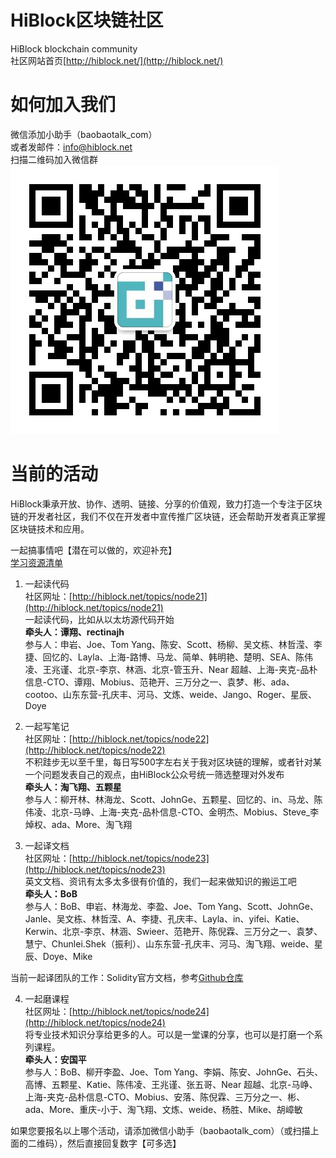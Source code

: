 # HiBlock区块链社区

HiBlock blockchain community  
社区网站首页[http://hiblock.net/](http://hiblock.net/)

# 如何加入我们

微信添加小助手（baobaotalk_com）  
或者发邮件：info@hiblock.net  
扫描二维码加入微信群  
![](https://github.com/HiBlock/hiblock/blob/master/images/HiBlock_wechat_qrcode.jpeg)

# 当前的活动

HiBlock秉承开放、协作、透明、链接、分享的价值观，致力打造一个专注于区块链的开发者社区，我们不仅在开发者中宣传推广区块链，还会帮助开发者真正掌握区块链技术和应用。  

一起搞事情吧【潜在可以做的，欢迎补充】  
[学习资源清单](./learning-materials.md)  

1. 一起读代码  
社区网址：[http://hiblock.net/topics/node21](http://hiblock.net/topics/node21)  
一起读代码，比如从以太坊源代码开始  
**牵头人：谭翔、rectinajh**  
参与人：申岩、Joe、Tom Yang、陈安、Scott、杨柳、吴文栋、林哲滢、李捷、回忆的、Layla、上海-路博、马龙、简单、韩明艳、楚明、SEA、陈伟凌、王兆谨、北京-李京、林涵、北京-管玉升、Near 超越、上海-夹克-品朴信息-CTO、谭翔、Mobius、范艳开、三万分之一、袁梦、彬、ada、cootoo、山东东营-孔庆丰、河马、文炼、weide、Jango、Roger、星辰、Doye  

2. 一起写笔记  
社区网址：[http://hiblock.net/topics/node22](http://hiblock.net/topics/node22)  
不积跬步无以至千里，每日写500字左右关于我对区块链的理解，或者针对某一个问题发表自己的观点，由HiBlock公众号统一筛选整理对外发布  
**牵头人：淘飞翔、五颗星**  
参与人：柳开林、林海龙、Scott、JohnGe、五颗星、回忆的、in、马龙、陈伟凌、北京-马峥、上海-夹克-品朴信息-CTO、金明杰、Mobius、Steve_李焯权、ada、More、淘飞翔  

3. 一起译文档  
社区网址：[http://hiblock.net/topics/node23](http://hiblock.net/topics/node23)  
英文文档、资讯有太多太多很有价值的，我们一起来做知识的搬运工吧  
**牵头人：BoB**  
参与人：BoB、申岩、林海龙、李盈、Joe、Tom Yang、Scott、JohnGe、Janle、吴文栋、林哲滢、A、李捷、孔庆丰、Layla、in、yifei、Katie、Kerwin、北京-李京、林涵、Swieer、范艳开、陈倪霖、三万分之一、袁梦、慧宁、Chunlei.Shek（振利）、山东东营-孔庆丰、河马、淘飞翔、weide、星辰、Doye、Mike  

当前一起译团队的工作：Solidity官方文档，参考[Github仓库](https://github.com/etherchina/solidity-doc-cn)  

4. 一起磨课程  
社区网址：[http://hiblock.net/topics/node24](http://hiblock.net/topics/node24)  
将专业技术知识分享给更多的人。可以是一堂课的分享，也可以是打磨一个系列课程。  
**牵头人：安国平**  
参与人：BoB、柳开李盈、Joe、Tom Yang、李娟、陈安、JohnGe、石头、高博、五颗星、Katie、陈伟凌、王兆谨、张五哥、Near 超越、北京-马峥、上海-夹克-品朴信息-CTO、Mobius、安落、陈倪霖、三万分之一、彬、ada、More、重庆-小于、淘飞翔、文炼、weide、杨胜、Mike、胡嶂敏

如果您要报名以上哪个活动，请添加微信小助手（baobaotalk_com）（或扫描上面的二维码），然后直接回复数字【可多选】
